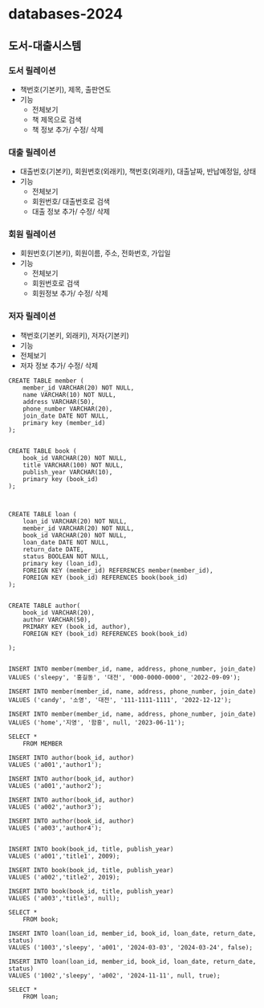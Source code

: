 # databases-2024
## 도서-대출시스템

### 도서 릴레이션
- 책번호(기본키), 제목, 출판연도
- 기능
  - 전체보기
  - 책 제목으로 검색
  - 책 정보 추가/ 수정/ 삭제

### 대출 릴레이션
- 대출번호(기본키), 회원번호(외래키), 책번호(외래키), 대출날짜, 반납예정일, 상태
- 기능
  - 전체보기
  - 회원번호/ 대출번호로 검색
  - 대출 정보 추가/ 수정/ 삭제

### 회원 릴레이션
- 회원번호(기본키), 회원이름, 주소, 전화번호, 가입일
- 기능
  - 전체보기
  - 회원번호로 검색
  - 회원정보 추가/ 수정/ 삭제

### 저자 릴레이션
-  책번호(기본키, 외래키), 저자(기본키)
-  기능
  - 전체보기
  - 저자 정보 추가/ 수정/ 삭제



```
CREATE TABLE member (
	member_id VARCHAR(20) NOT NULL,
	name VARCHAR(10) NOT NULL,
	address VARCHAR(50),
	phone_number VARCHAR(20),
	join_date DATE NOT NULL,
	primary key (member_id)
);


CREATE TABLE book (
	book_id VARCHAR(20) NOT NULL,
	title VARCHAR(100) NOT NULL,
	publish_year VARCHAR(10),
	primary key (book_id)
);



CREATE TABLE loan (
	loan_id VARCHAR(20) NOT NULL,
	member_id VARCHAR(20) NOT NULL,
	book_id VARCHAR(20) NOT NULL,
	loan_date DATE NOT NULL,
	return_date DATE,
	status BOOLEAN NOT NULL,
	primary key (loan_id),
	FOREIGN KEY (member_id) REFERENCES member(member_id),
	FOREIGN KEY (book_id) REFERENCES book(book_id)
);

	
CREATE TABLE author(
	book_id VARCHAR(20),
	author VARCHAR(50),
	PRIMARY KEY (book_id, author),
	FOREIGN KEY (book_id) REFERENCES book(book_id)
	
);


INSERT INTO member(member_id, name, address, phone_number, join_date)
VALUES ('sleepy', '홍길동', '대전', '000-0000-0000', '2022-09-09');

INSERT INTO member(member_id, name, address, phone_number, join_date)
VALUES ('candy', '소영', '대전', '111-1111-1111', '2022-12-12');

INSERT INTO member(member_id, name, address, phone_number, join_date)
VALUES ('home','지영', '함흥', null, '2023-06-11');

SELECT *
	FROM MEMBER
	
INSERT INTO author(book_id, author)
VALUES ('a001','author1');

INSERT INTO author(book_id, author)
VALUES ('a001','author2');

INSERT INTO author(book_id, author)
VALUES ('a002','author3');

INSERT INTO author(book_id, author)
VALUES ('a003','author4');


INSERT INTO book(book_id, title, publish_year)
VALUES ('a001','title1', 2009);

INSERT INTO book(book_id, title, publish_year)
VALUES ('a002','title2', 2019);

INSERT INTO book(book_id, title, publish_year)
VALUES ('a003','title3', null);

SELECT *
	FROM book;

INSERT INTO loan(loan_id, member_id, book_id, loan_date, return_date, status)
VALUES ('1003','sleepy', 'a001', '2024-03-03', '2024-03-24', false);

INSERT INTO loan(loan_id, member_id, book_id, loan_date, return_date, status)
VALUES ('1002','sleepy', 'a002', '2024-11-11', null, true);

SELECT *
	FROM loan;

```
